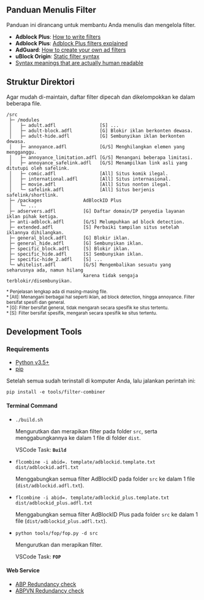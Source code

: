 ## Panduan Menulis Filter

Panduan ini dirancang untuk membantu Anda menulis dan mengelola filter.

- **Adblock Plus**: [How to write filters](https://help.eyeo.com/en/adblockplus/how-to-write-filters)
- **Adblock Plus**: [Adblock Plus filters explained](https://adblockplus.org/filter-cheatsheet)
- **AdGuard**: [How to create your own ad filters](https://adguard.com/kb/general/ad-filtering/create-own-filters/)
- **uBlock Origin**: [Static filter syntax](https://github.com/gorhill/uBlock/wiki/Static-filter-syntax)
- [Syntax meanings that are actually human readable](https://github.com/DandelionSprout/adfilt/blob/master/Wiki/SyntaxMeaningsThatAreActuallyHumanReadable.md)



## Struktur Direktori

Agar mudah di-maintain, daftar filter dipecah dan dikelompokkan ke dalam beberapa file.

```
/src
 ├─ /modules
 │   ├─ adult.adfl                [S] ...
 │   ├─ adult-block.adfl          [G] Blokir iklan berkonten dewasa.
 │   ├─ adult-hide.adfl           [G] Sembunyikan iklan berkonten dewasa.
 │   ├─ annoyance.adfl            [G/S] Menghilangkan elemen yang mengganggu.
 │   ├─ annoyance_limitation.adfl [G/S] Menangani beberapa limitasi.
 │   ├─ annoyance_safelink.adfl   [G/S] Menampilkan link asli yang ditutupi oleh safelink.
 │   ├─ comic.adfl                [All] Situs komik ilegal.
 │   ├─ international.adfl        [All] Situs internasional.
 │   ├─ movie.adfl                [All] Situs nonton ilegal.
 │   └─ safelink.adfl             [All] Situs berjenis safelink/shortlink.
 ├─ /packages               AdBlockID Plus
 │   └─ ...
 ├─ adservers.adfl          [G] Daftar domain/IP penyedia layanan iklan pihak ketiga.
 ├─ anti-adblock.adfl       [G/S] Melumpuhkan ad block detection.
 ├─ extended.adfl           [S] Perbaiki tampilan situs setelah iklannya dihilangkan.
 ├─ general_block.adfl      [G] Blokir iklan.
 ├─ general_hide.adfl       [G] Sembunyikan iklan.
 ├─ specific_block.adfl     [S] Blokir iklan.
 ├─ specific_hide.adfl      [S] Sembunyikan iklan.
 ├─ specific-hide_2.adfl    [S] ...
 └─ whitelist.adfl          [G/S] Mengembalikan sesuatu yang seharusnya ada, namun hilang
                            karena tidak sengaja terblokir/disembunyikan.
```

<sup>
* Penjelasan lengkap ada di masing-masing file. <br>
* [All]: Menangani berbagai hal seperti iklan, ad block detection, hingga annoyance. Filter bersifat spesifi dan general. <br>
* [G]: Filter bersifat general, tidak mengarah secara spesifik ke situs tertentu. <br>
* [S]: Filter bersifat spesifik, mengarah secara spesifik ke situs tertentu.
</sup>


## Development Tools
### Requirements

- [Python v3.5+](https://www.python.org/downloads/)
- [pip](https://pypi.org/project/pip/)

Setelah semua sudah terinstall di komputer Anda, lalu jalankan perintah ini:

`pip install -e tools/filter-combiner`

#### Terminal Command

- `./build.sh`

  Mengurutkan dan merapikan filter pada folder `src`, serta menggabungkannya ke dalam 1 file di folder `dist`.

  VSCode Task: **`Build`**

- `flcombine -i abid=. template/adblockid.template.txt dist/adblockid.adfl.txt`

  Menggabungkan semua filter AdBlockID pada folder `src` ke dalam 1 file (`dist/adblockid.adfl.txt`).

- `flcombine -i abid=. template/adblockid_plus.template.txt dist/adblockid_plus.adfl.txt`

  Menggabungkan semua filter AdBlockID Plus pada folder `src` ke dalam 1 file (`dist/adblockid_plus.adfl.txt`).

- `python tools/fop/fop.py -d src`

  Mengurutkan dan merapikan filter.

  VSCode Task: **`FOP`**

#### Web Service
- [ABP Redundancy check](https://adblockplus.org/redundancy_check)
- [ABPVN Redundancy check](https://abpvn.com/ruleChecker/redundantRuleChecker.html)
